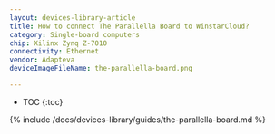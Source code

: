 ```yaml
---
layout: devices-library-article
title: How to connect The Parallella Board to WinstarCloud?
category: Single-board computers
chip: Xilinx Zynq Z-7010
connectivity: Ethernet
vendor: Adapteva
deviceImageFileName: the-parallella-board.png

---
```



* TOC
{:toc}

{% include /docs/devices-library/guides/the-parallella-board.md %}